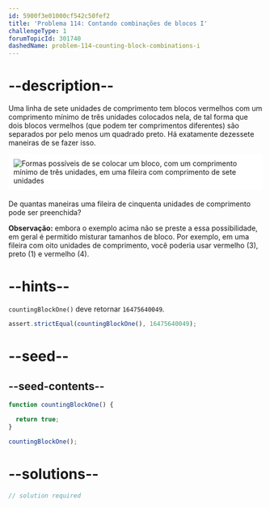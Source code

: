 ```yaml
---
id: 5900f3e01000cf542c50fef2
title: 'Problema 114: Contando combinações de blocos I'
challengeType: 1
forumTopicId: 301740
dashedName: problem-114-counting-block-combinations-i
---
```


# --description--

Uma linha de sete unidades de comprimento tem blocos vermelhos com um comprimento mínimo de três unidades colocados nela, de tal forma que dois blocos vermelhos (que podem ter comprimentos diferentes) são separados por pelo menos um quadrado preto. Há exatamente dezessete maneiras de se fazer isso.

<img alt="Formas possíveis de se colocar um bloco, com um comprimento mínimo de três unidades, em uma fileira com comprimento de sete unidades" src="https://cdn.freecodecamp.org/curriculum/project-euler/counting-block-combinations-i.png" style="background-color: white; padding: 10px; display: block; margin-right: auto; margin-left: auto; margin-bottom: 1.2rem;" />

De quantas maneiras uma fileira de cinquenta unidades de comprimento pode ser preenchida?

**Observação:** embora o exemplo acima não se preste a essa possibilidade, em geral é permitido misturar tamanhos de bloco. Por exemplo, em uma fileira com oito unidades de comprimento, você poderia usar vermelho (3), preto (1) e vermelho (4).

# --hints--

`countingBlockOne()` deve retornar `16475640049`.

```js
assert.strictEqual(countingBlockOne(), 16475640049);
```

# --seed--

## --seed-contents--

```js
function countingBlockOne() {

  return true;
}

countingBlockOne();
```

# --solutions--

```js
// solution required
```
